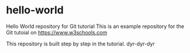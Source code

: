 # hello-world
Hello World repository for Git tutorial
This is an example repository for the Git tutoial on https://www.w3schools.com

This repository is built step by step in the tutorial. dyr-dyr-dyr
